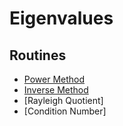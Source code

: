 # Eigenvalues

## Routines

* [Power Method](https://lsdroubay.github.io/C/softwaremanual/PowerMethod)
* [Inverse Method](https://lsdroubay.github.io/C/softwaremanual/InverseMethod)
* [Rayleigh Quotient]
* [Condition Number]
